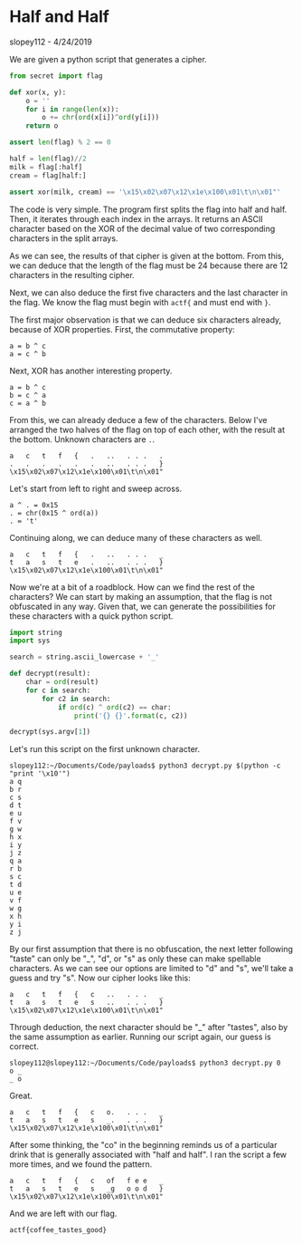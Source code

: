 # Half and Half
slopey112 - 4/24/2019

We are given a python script that generates a cipher.
```python
from secret import flag

def xor(x, y):
	o = ''
	for i in range(len(x)):
		o += chr(ord(x[i])^ord(y[i]))
	return o

assert len(flag) % 2 == 0

half = len(flag)//2
milk = flag[:half]
cream = flag[half:]

assert xor(milk, cream) == '\x15\x02\x07\x12\x1e\x100\x01\t\n\x01"'
```
The code is very simple. The program first splits the flag into half and half. Then, it iterates through each index in the arrays. It returns an ASCII character based on the XOR of the decimal value of two corresponding characters in the split arrays.

As we can see, the results of that cipher is given at the bottom. From this, we can deduce that the length of the flag must be 24 because there are 12 characters in the resulting cipher.

Next, we can also deduce the first five characters and the last character in the flag. We know the flag must begin with `actf{` and must end with `}`.

The first major observation is that we can deduce six characters already, because of XOR properties. First, the commutative property:
```
a = b ^ c
a = c ^ b
```
Next, XOR has another interesting property.
```
a = b ^ c
b = c ^ a
c = a ^ b
```
From this, we can already deduce a few of the characters. Below I've arranged the two halves of the flag on top of each other, with the result at the bottom. Unknown characters are `.`.
```
a   c   t   f   {   .   ..   . . .   .
.   .   .   .   .   .   ..   . . .   }
\x15\x02\x07\x12\x1e\x100\x01\t\n\x01"
```
Let's start from left to right and sweep across.
```
a ^ . = 0x15
. = chr(0x15 ^ ord(a))
. = 't'
```
Continuing along, we can deduce many of these characters as well.
```
a   c   t   f   {   .   ..   . . .   _
t   a   s   t   e   .   ..   . . .   }
\x15\x02\x07\x12\x1e\x100\x01\t\n\x01"
```
Now we're at a bit of a roadblock. How can we find the rest of the characters? We can start by making an assumption, that the flag is not obfuscated in any way. Given that, we can generate the possibilities for these characters with a quick python script.
```python
import string
import sys

search = string.ascii_lowercase + '_'

def decrypt(result):
    char = ord(result)
    for c in search:
        for c2 in search:
            if ord(c) ^ ord(c2) == char:
                print('{} {}'.format(c, c2))

decrypt(sys.argv[1])
```
Let's run this script on the first unknown character.
```
slopey112:~/Documents/Code/payloads$ python3 decrypt.py $(python -c "print '\x10'")
a q
b r
c s
d t
e u
f v
g w
h x
i y
j z
q a
r b
s c
t d
u e
v f
w g
x h
y i
z j
```
By our first assumption that there is no obfuscation, the next letter following "taste" can only be "\_", "d", or "s" as only these can make spellable characters. As we can see our options are limited to "d" and "s", we'll take a guess and try "s". Now our cipher looks like this:
```
a   c   t   f   {   c   ..   . . .   _
t   a   s   t   e   s   ..   . . .   }
\x15\x02\x07\x12\x1e\x100\x01\t\n\x01"
```
Through deduction, the next character should be "\_" after "tastes", also by the same assumption as earlier. Running our script again, our guess is correct.
```
slopey112@slopey112:~/Documents/Code/payloads$ python3 decrypt.py 0
o _
_ o
```
Great.
```
a   c   t   f   {   c   o.   . . .   _
t   a   s   t   e   s   _.   . . .   }
\x15\x02\x07\x12\x1e\x100\x01\t\n\x01"
```
After some thinking, the "co" in the beginning reminds us of a particular drink that is generally associated with "half and half". I ran the script a few more times, and we found the pattern.
```
a   c   t   f   {   c   of   f e e   _
t   a   s   t   e   s   _g   o o d   }
\x15\x02\x07\x12\x1e\x100\x01\t\n\x01"
```
And we are left with our flag.
```
actf{coffee_tastes_good}
```
